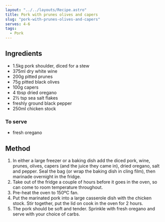 ```yaml
---
layout: "../../layouts/Recipe.astro"
title: Pork with prunes olives and capers
slug: "pork-with-prunes-olives-and-capers"
serves: 4-6
tags:
  - Pork
---
```


## Ingredients

- 1.5kg pork shoulder, diced for a stew
- 375ml dry white wine
- 200g pitted prunes
- 75g pitted black olives
- 100g capers
- 4 tbsp dried oregano
- 2½ tsp sea salt flakes
- freshly ground black pepper
- 250ml chicken stock

### To serve

- fresh oregano

## Method

1. In either a large freezer or a baking dish add the diced pork, wine, prunes, olives, capers (and the juice they came in), dried oregano, salt and pepper. Seal the bag (or wrap the baking dish in cling film), then marinade overnight in the fridge.
1. Take out of the fridge a couple of hours before it goes in the oven, so can come to room temperature throughout.
1. Pre-heat the oven to 150ºC fan.
1. Put the marinated pork into a large casserole dish with the chicken stock. Stir together, put the lid on cook in the oven for 2 hours.
1. The pork should be soft and tender. Sprinkle with fresh oregano and serve with your choice of carbs.
